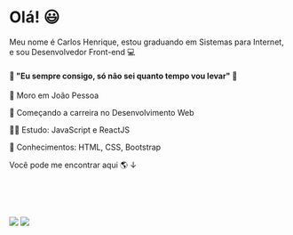 # Olá! 😃
Meu nome é Carlos Henrique, estou graduando em Sistemas para Internet, e sou Desenvolvedor Front-end 💻

#### 💪 "Eu sempre consigo, só não sei quanto tempo vou levar"  🧠


📌 Moro em João Pessoa

🚀 Começando a carreira no Desenvolvimento Web

👨‍💻 Estudo: JavaScript e ReactJS

💪 Conhecimentos: HTML, CSS, Bootstrap 



Você pode me encontrar aqui 🌎  &downarrow;

<br> <br> <br> 


      
[<img src="https://img.shields.io/badge/linkedin-%230077B5.svg?&style=for-the-badge&logo=linkedin&logoColor=white" />](https://www.linkedin.com/in/carlos-henrique-404681208/)  [<img src = "https://img.shields.io/badge/instagram-%23E4405F.svg?&style=for-the-badge&logo=instagram&logoColor=white">](https://www.instagram.com/fpxrick/)


